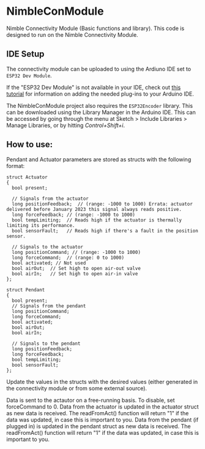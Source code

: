# NimbleConModule
Nimble Connectivity Module (Basic functions and library).
This code is designed to run on the Nimble Connectivity Module.

## IDE Setup

The connectivity module can be uploaded to using the Ardiuno IDE set to `ESP32 Dev Module`.

If the "ESP32 Dev Module" is not available in your IDE, check out [this tutorial](https://randomnerdtutorials.com/installing-the-esp32-board-in-arduino-ide-windows-instructions/) for information on adding the needed plug-ins to your Arduino IDE.

The NimbleConModule project also requires the `ESP32Encoder` library. This can be downloaded using the Library Manager in the Arduino IDE. This can be accessed by going through the menu at Sketch > Include Libraries > Manage Libraries, or by hitting _Control+Shift+i_.

## How to use:

Pendant and Actuator parameters are stored as structs with the following format:
```
struct Actuator
{
  bool present;

  // Signals from the actuator
  long positionFeedback;  // (range: -1000 to 1000) Errata: actuator delivered before January 2023 this signal always reads positive.
  long forceFeedback; // (range: -1000 to 1000)
  bool tempLimiting;  // Reads high if the actuator is thermally limiting its performance.
  bool sensorFault;   // Reads high if there's a fault in the position sensor.

  // Signals to the actuator
  long positionCommand; // (range: -1000 to 1000)
  long forceCommand;  // (range: 0 to 1000)
  bool activated; // Not used
  bool airOut;  // Set high to open air-out valve
  bool airIn;   // Set high to open air-in valve
};
```
```
struct Pendant
{
  bool present;
  // Signals from the pendant
  long positionCommand;
  long forceCommand;
  bool activated;
  bool airOut;
  bool airIn;

  // Signals to the pendant
  long positionFeedback;
  long forceFeedback;
  bool tempLimiting;
  bool sensorFault;
};
```
Update the values in the structs with the desired values (either generated in the connectivity module or from some external source).

Data is sent to the actautor on a free-running basis. To disable, set forceCommand to 0.
Data from the actuator is updated in the actuator struct as new data is received. The readFromAct() function will return "1" if the data was updated, in case this is important to you.
Data from the pendant (if plugged in) is updated in the pendant struct as new data is received. The readFromAct() function will return "1" if the data was updated, in case this is important to you.
